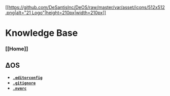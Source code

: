 [[[https://github.com/DeSantisInc/DeOS/raw/master/var/asset/icons/512x512.png|alt="21 Logo"|height=210px|width=210px]]](https://www.desantisinc.com)

# Knowledge Base
### __[[Home]]__

## ΔOS
* __[`.editorconfig`](https://github.com/DeSantisInc/DeOS/wiki/Δ:.editorconfig)__
* __[`.gitignore`](https://github.com/DeSantisInc/DeOS/wiki/Δ:.gitignore)__
* __[`.nvmrc`](https://github.com/DeSantisInc/DeOS/wiki/Δ:.nvmrc)__
